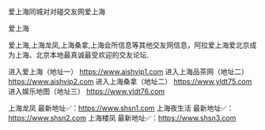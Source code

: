 爱上海同城对对碰交友网爱上海

爱上海

爱上海,上海龙凤,上海桑拿,上海会所信息等其他交友网信息，阿拉爱上海爱北京成为上海、北京本地最真诚最受欢迎的交友论坛.

进入爱上海（地址一）
https://www.aishvip1.com
进入上海品茶网（地址二）
https://www.aishvip2.com
进入上海桑拿（地址二）
https://www.yldt75.com
进入娱乐地图（地址三）
https://www.yldt76.com

上海龙凤   最新地址✅：https://www.shsn1.com
上海夜生活 最新地址✅：https://www.shsn2.com
上海楼凤   最新地址✅：https://www.shsn3.com

